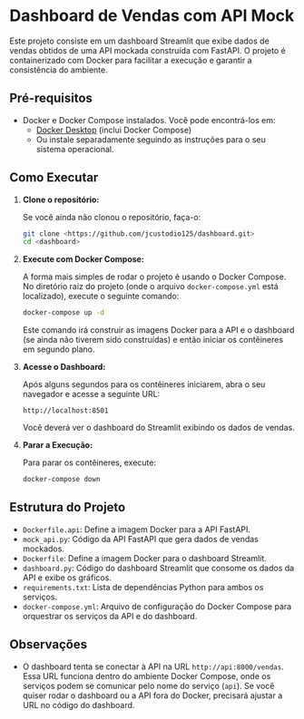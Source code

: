 # Dashboard de Vendas com API Mock

Este projeto consiste em um dashboard Streamlit que exibe dados de vendas obtidos de uma API mockada construída com FastAPI.  O projeto é containerizado com Docker para facilitar a execução e garantir a consistência do ambiente.

## Pré-requisitos

*   Docker e Docker Compose instalados.  Você pode encontrá-los em:
    *   [Docker Desktop](https://www.docker.com/products/docker-desktop) (inclui Docker Compose)
    *   Ou instale separadamente seguindo as instruções para o seu sistema operacional.

## Como Executar

1.  **Clone o repositório:**

    Se você ainda não clonou o repositório, faça-o:

    ```bash
    git clone <https://github.com/jcustodio125/dashboard.git>
    cd <dashboard>
    ```

2.  **Execute com Docker Compose:**

    A forma mais simples de rodar o projeto é usando o Docker Compose.  No diretório raiz do projeto (onde o arquivo `docker-compose.yml` está localizado), execute o seguinte comando:

    ```bash
    docker-compose up -d
    ```

    Este comando irá construir as imagens Docker para a API e o dashboard (se ainda não tiverem sido construídas) e então iniciar os contêineres em segundo plano.

3.  **Acesse o Dashboard:**

    Após alguns segundos para os contêineres iniciarem, abra o seu navegador e acesse a seguinte URL:

    ```
    http://localhost:8501
    ```

    Você deverá ver o dashboard do Streamlit exibindo os dados de vendas.

4.  **Parar a Execução:**

    Para parar os contêineres, execute:

    ```bash
    docker-compose down
    ```

## Estrutura do Projeto

*   `Dockerfile.api`: Define a imagem Docker para a API FastAPI.
*   `mock_api.py`: Código da API FastAPI que gera dados de vendas mockados.
*   `Dockerfile`: Define a imagem Docker para o dashboard Streamlit.
*   `dashboard.py`: Código do dashboard Streamlit que consome os dados da API e exibe os gráficos.
*   `requirements.txt`: Lista de dependências Python para ambos os serviços.
*   `docker-compose.yml`: Arquivo de configuração do Docker Compose para orquestrar os serviços da API e do dashboard.

## Observações

*   O dashboard tenta se conectar à API na URL `http://api:8000/vendas`.  Essa URL funciona dentro do ambiente Docker Compose, onde os serviços podem se comunicar pelo nome do serviço (`api`).  Se você quiser rodar o dashboard ou a API fora do Docker, precisará ajustar a URL no código do dashboard.
